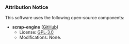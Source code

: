 ### Attribution Notice  
This software uses the following open-source components:  

- **scrap-engine** ([GitHub](https://github.com/lxgr-linux/scrap-engine))  
  - License: [GPL-3.0](https://www.gnu.org/licenses/gpl-3.0.en.html)  
  - Modifications: None.  
